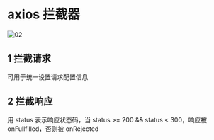 # axios 拦截器

![02](/images/20230723/02.png)

## 1 拦截请求

可用于统一设置请求配置信息

## 2 拦截响应

用 status 表示响应状态码，当 status >= 200 && status < 300，响应被onFullfilled，否则被 onRejected

